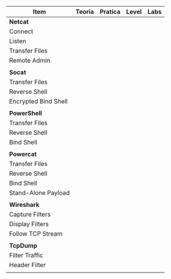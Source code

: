 | Item                 | Teoria | Pratica | Level | Labs |
| -------------------- | ------ | ------- | ----- | ---- |
| **Netcat**           |        |         |       |      |
| Connect              |        |         |       |      |
| Listen               |        |         |       |      |
| Transfer Files       |        |         |       |      |
| Remote Admin         |        |         |       |      |
|                      |        |         |       |      |
| **Socat**            |        |         |       |      |
| Transfer Files       |        |         |       |      |
| Reverse Shell        |        |         |       |      |
| Encrypted Bind Shell |        |         |       |      |
|                      |        |         |       |      |
| **PowerShell**       |        |         |       |      |
| Transfer Files       |        |         |       |      |
| Reverse Shell        |        |         |       |      |
| Bind Shell           |        |         |       |      |
|                      |        |         |       |      |
| **Powercat**         |        |         |       |      |
| Transfer Files       |        |         |       |      |
| Reverse Shell        |        |         |       |      |
| Bind Shell           |        |         |       |      |
| Stand-Alone Payload  |        |         |       |      |
|                      |        |         |       |      |
| **Wireshark**        |        |         |       |      |
| Capture Filters      |        |         |       |      |
| Display Filters      |        |         |       |      |
| Follow TCP Stream    |        |         |       |      |
|                      |        |         |       |      |
| **TcpDump**          |        |         |       |      |
| Filter Traffic       |        |         |       |      |
| Header Filter        |        |         |       |      |
|                      |        |         |       |      |
